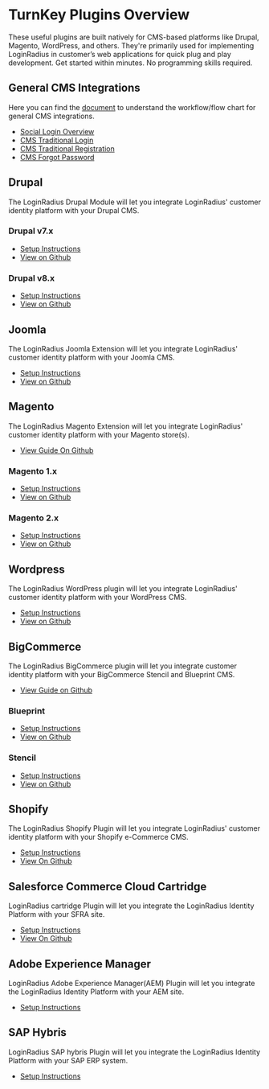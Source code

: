 # TurnKey Plugins Overview




These useful plugins are built natively for CMS-based platforms like Drupal, Magento, WordPress, and others. They're primarily used for implementing LoginRadius in customer’s web applications for quick plug and play development. Get started within minutes. No programming skills required.


## General CMS Integrations

Here you can find the [document](/api/v2/deployment/turn-key-plugins/general-cms-integrations) to understand the workflow/flow chart for general CMS integrations.

- [Social Login Overview](/api/v2/deployment/turn-key-plugins/general-cms-integrations#socialloginoverview1)
- [CMS Traditional Login](/api/v2/deployment/turn-key-plugins/general-cms-integrations#cmstraditionallogin2)
- [CMS Traditional Registration](/api/v2/deployment/turn-key-plugins/general-cms-integrations#cmstraditionalregistration4)
- [CMS Forgot Password](/api/v2/deployment/turn-key-plugins/general-cms-integrations#cmsforgotpassword6)

## Drupal 

The LoginRadius Drupal Module will let you integrate LoginRadius' customer identity platform with your Drupal CMS. 

### Drupal v7.x

- [Setup Instructions](/api/v2/deployment/turn-key-plugins/drupal-v7-x-customer-identity-module-instructions)
- [View on Github](https://github.com/LoginRadius/drupal-identity-module/tree/master/drupal-7)

### Drupal v8.x

- [Setup Instructions](/api/v2/deployment/turn-key-plugins/drupal-v8-x-customer-identity-module-instructions)
- [View on Github](https://github.com/LoginRadius/drupal-identity-module/tree/master/drupal-8)

## Joomla 

The LoginRadius Joomla Extension will let you integrate LoginRadius' customer identity platform with your Joomla CMS.

- [Setup Instructions](/api/v2/deployment/turn-key-plugins/joomla-v2-x-and-v3-x-customer-identity-module-instructions)
- [View on Github](https://github.com/LoginRadius/joomla-identity-extension)

## Magento 

The LoginRadius Magento Extension will let you integrate LoginRadius' customer identity platform with your Magento store(s).

- [View Guide On Github](https://github.com/LoginRadius/magento-identity-extension/blob/master/README.md)

### Magento 1.x

- [Setup Instructions](/api/v2/deployment/turn-key-plugins/magento-1-x-extension)
- [View on Github](https://github.com/LoginRadius/magento-identity-extension/tree/master/magento1.x)

### Magento 2.x

- [Setup Instructions](/api/v2/deployment/turn-key-plugins/magento-2-x-extension)
- [View on Github](https://github.com/LoginRadius/magento-identity-extension/tree/master/magento2.x)

## Wordpress 

The LoginRadius WordPress plugin will let you integrate LoginRadius' customer identity platform with your WordPress CMS.

- [Setup Instructions](/api/v2/deployment/turn-key-plugins/wordpress-2-x-plugin)
- [View on Github](https://github.com/LoginRadius/wordpress-identity-plugin)

## BigCommerce 

The LoginRadius BigCommerce plugin will let you integrate customer identity platform with your  BigCommerce Stencil and Blueprint CMS.

- [View Guide on Github](https://github.com/LoginRadius/bigcommerce-identity-plugin/blob/master/README.md)

### Blueprint

- [Setup Instructions](/api/v2/deployment/turn-key-plugins/bigcommerce-blueprint-plugin)
- [View on Github](https://github.com/LoginRadius/bigcommerce-identity-plugin/tree/master/bigcommerce-blueprint-package)

### Stencil

- [Setup Instructions](/api/v2/deployment/turn-key-plugins/bigcommerce-stencil-plugin)
- [View on Github](https://github.com/LoginRadius/bigcommerce-identity-plugin/tree/master/bigcommerce-stencil-package)

## Shopify

The LoginRadius Shopify Plugin will let you integrate LoginRadius' customer identity platform with your Shopify e-Commerce CMS.

- [Setup Instructions](/api/v2/deployment/turn-key-plugins/shopify-multipass-integration)
- [View On Github](https://github.com/LoginRadius/shopify-identity-plugin)

## Salesforce Commerce Cloud Cartridge

LoginRadius cartridge Plugin will let you integrate the LoginRadius Identity Platform with your SFRA site.

- [Setup Instructions](/libraries/turn-key-plugins/salesforce-commerce-cloud-cartridge/#turnkey-plugins-overview)
- [View On Github](https://github.com/LoginRadius/sfcc-identity-plugin)

## Adobe Experience Manager

LoginRadius Adobe Experience Manager(AEM) Plugin will let you integrate the LoginRadius Identity Platform with your AEM site.

- [Setup Instructions](/libraries/turn-key-plugins/aem-Integration/#overview0)


## SAP Hybris

 LoginRadius SAP hybris Plugin will let you integrate the LoginRadius Identity Platform with your SAP ERP system.

- [Setup Instructions](/libraries/turn-key-plugins/hybris-Integration/#overview0)

